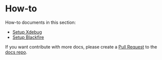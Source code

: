 # How-to

How-to documents in this section:

- [Setup Xdebug](setup-xdebug)
- [Setup Blackfire](setup-blackfire)


If you want contribute with more docs, please create a [Pull Request](https://github.com/chirripo/docs/pulls) to the [docs repo](https://github.com/chirripo/docs).